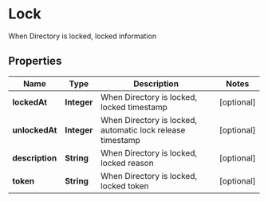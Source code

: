

# Lock

When Directory is locked, locked information

## Properties

| Name | Type | Description | Notes |
|------------ | ------------- | ------------- | -------------|
|**lockedAt** | **Integer** | When Directory is locked, locked timestamp |  [optional] |
|**unlockedAt** | **Integer** | When Directory is locked, automatic lock release timestamp |  [optional] |
|**description** | **String** | When Directory is locked, locked reason |  [optional] |
|**token** | **String** | When Directory is locked, locked token |  [optional] |



